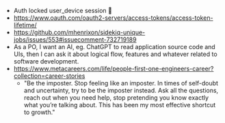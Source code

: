 - Auth locked user_device session :brain:
- https://www.oauth.com/oauth2-servers/access-tokens/access-token-lifetime/
- https://github.com/mhenrixon/sidekiq-unique-jobs/issues/553#issuecomment-732719189
- As a PO, I want an AI, eg. ChatGPT to read application source code and UIs, then I can ask it about logical flow, features and whatever related to software development.
- https://www.metacareers.com/life/people-first-one-engineers-career?collection=career-stories
	- "Be the imposter. Stop feeling like an imposter. In times of self-doubt and uncertainty, try to be the imposter instead. Ask all the questions, reach out when you need help, stop pretending you know exactly what you’re talking about. This has been my most effective shortcut to growth."